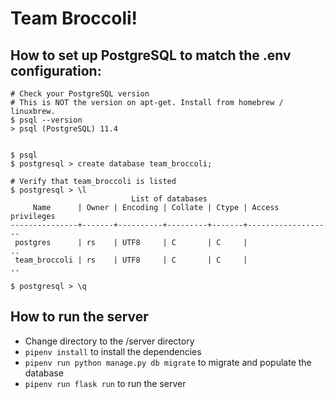 # Team Broccoli!

## How to set up PostgreSQL to match the .env configuration:
```
# Check your PostgreSQL version
# This is NOT the version on apt-get. Install from homebrew / linuxbrew.
$ psql --version
> psql (PostgreSQL) 11.4


$ psql
$ postgresql > create database team_broccoli;

# Verify that team_broccoli is listed
$ postgresql > \l
                           List of databases
     Name      | Owner | Encoding | Collate | Ctype | Access privileges
---------------+-------+----------+---------+-------+-------------------
 postgres      | rs    | UTF8     | C       | C     |
..
 team_broccoli | rs    | UTF8     | C       | C     |
..

$ postgresql > \q
```

## How to run the server
- Change directory to the /server directory
- `pipenv install` to install the dependencies
- `pipenv run python manage.py db migrate` to migrate and populate the database
- `pipenv run flask run` to run the server
